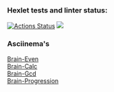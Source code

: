 ### Hexlet tests and linter status:

[![Actions Status](https://github.com/Bexazavr/frontend-project-44/workflows/hexlet-check/badge.svg)](https://github.com/Bexazavr/frontend-project-44/actions)
<a href="https://codeclimate.com/github/Bexazavr/frontend-project-44/maintainability"><img src="https://api.codeclimate.com/v1/badges/b7ec0a94348418e134dc/maintainability" /></a>

### Asciinema's
[Brain-Even](https://asciinema.org/a/vQBQCmF83ZiZHhfWpg9oMjehZ)<br>
[Brain-Calc](https://asciinema.org/a/QdZvWIslVlIvnTJtwe1Ppzv3P)<br>
[Brain-Gcd](https://asciinema.org/a/ioiEIfgs0l85hABbuExO36Ofi)<br>
[Brain-Progression](https://asciinema.org/a/EALvD1XtD9dBjFG5xX4ri3BP8)
